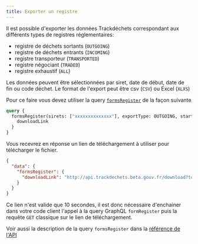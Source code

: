 ```yaml
---
title: Exporter un registre
---
```


Il est possible d'exporter les données Trackdéchets correspondant aux différents types de registres réglementaires:
* registre de déchets sortants (`OUTGOING`)
* registre de déchets entrants (`INCOMING`)
* registre transporteur (`TRANSPORTED`)
* registre négociant (`TRADED`)
* registre exhaustif (`ALL`)

Les données peuvent être sélectionnées par siret, date de début, date de fin ou code déchet. Le format de l'export peut être csv (`CSV`) ou Excel (`XLXS`)

Pour ce faire vous devez utiliser la query [`formsRegister`](../reference/api-reference/bsdd/queries#formsregister) de la façon suivante

```graphql
query {
  formsRegister(sirets: ["xxxxxxxxxxxxxx"], exportType: OUTGOING, startDate: "2019-01-01", endDate: "2019-12-31", exportFormat: CSV) {
    downloadLink
  }
}
```

Vous recevrez en réponse un lien de téléchargement à utiliser pour télécharger le fichier.

```json
{
  "data": {
    "formsRegister": {
      "downloadLink": "http://api.trackdechets.beta.gouv.fr/download?token=xxxx"
    }
  }
}
```

Ce lien n'est valide que 10 secondes, il est donc nécessaire d'enchainer dans votre code client l'appel à la query GraphQL `formRegister` puis la requête `GET` classique sur le lien de téléchargement.

Voir aussi la description de la query `formsRegister` dans la [référence de l'API](../reference/api-reference/bsdd/queries#formsregister)

